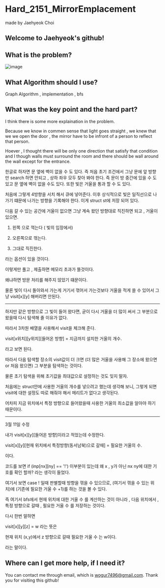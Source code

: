 # Hard_2151_MirrorEmplacement

made by Jaehyeok Choi

## Welcome to Jaehyeok's github!

## What is the problem?

![image](https://github.com/Choi-JaeHyeok-21500749/Hard_2151_MirrorEmplacement/blob/main/2151_pro.PNG)

## What Algorithm should I use?

Graph Algorithm , implementation , bfs

## What was the key point and the hard part?

I think there is some more explaination in the problem.

Because we know in commen sense that light goes straight , we knew that we we open the door , the mirror have to be infront of a person to reflect that person.

Hoever , I thought there will be only one direction that satisfy that condition and I though walls must surround the room and there should be wall around the wall except for  the entrance.

한글로 하자면 문 옆에 벽이 없을 수 도 있다. 즉 처음 초기 조건에서 그냥 문에 앞 방향만 search 하면 안되고 ,  상하 좌우 모두 찾아 봐야 한다. 즉 문이 방 중간에 있을 수 도 있고 문 옆에 벽이 없을 수도 있다. 또한 빛은 거울을 통과 할 수 도 있다.

처음에 그렇게 4방향을 서치 해서 큐에 넣어준다. 이후 상식적으로 빛은 일직선으로 나가기 떄문에 나가는 방향을 기록해야 한다. 이게 struct st에 저장 되어 있다.

다음 갈 수 있는 공간에 거울이 없으면 그냥 계속 왔던 방향대로 직진하면 되고 , 거울이 있으면.

1. 왼쪽 으로 꺽는다 ( 빛의 입장에서)

2. 오른쪽으로 꺾는다.

3. 그대로 직진한다.

라는 옵션이 있을 것이다.

이렇게만 풀고 , 제출하면 메모리 초과가 뜰것이다.

왜냐하면 방문 처리를 해주지 않았기 떄문이다.

물론 빛이 다시 돌아와서 가는게 거기서 꺾어서 가는것보다 거울을 적게 쓸 수 있어서 그냥 visit[x][y] 해버리면 안된다.

----------------------------------------------------------------------------------------------------------------------------------

하지만 같은 방향으로 그 빛이 들어 왔다면, 굳이 다시 거울을 더 많이 써서 그 부분으로 왔을때 다시 탐색해 줄 이유가 없다.

따라서 3차원 배열을 사용해서 visit을 체크해 준다.

visit[x위치][y위치][들어온 방향] = 지금까지 설치한 거울의 개수.

라고 보면 된다.

따라서 다음 탐색할 장소의 visit값이 더 크면 (더 많은 거울을 사용해 그 장소에 왔으면 or 처음 왔으면) 그 부분을 탐색하는 것이다.

물론 초기 탐색을 위해 초기값을 최대값으로 설정하는 것도 잊지 말자.

처음에는 struct안에 사용한 거울의 개수를 넣으려고 했는데 생각해 보니, 그렇게 되면 visit에 대한 설정도 따로 해줘야 해서 메리트가 없다고 생각된다.

어차피 지금 위치에서 특정 방향으로 들어왔을때 사용한 거울의 최소값을 알아야 하기 때문이다.

---------------------------------------------------------------------------------------------------------------------------------

3월 11일 수정

내가 visit[x][y][들어온 방향]이라고 적었는데 수정한다.

visit[x][y][현재 위치에서 특정방향(동서남북)으로 갈때] = 필요한 거울의 수.

이다.

코드를 보면 if (inp[nx][ny] == '!') 이부분이 있는데 왜 x , y가 아닌 nx ny에 대한 기호를 확인 할까? 라는 생각이 들었다.

여기서 보면 case ! 일때 판별할때 방향을 꺾을 수 있으므로, (여기서 꺾을 수 있는 위치)에 (기존에 필요한 거울 수 +1)를 하는 것을 볼 수 있다.

즉 여기서 bfs에서 현재 위치에 대한 거울 수 를 계산하는 것이 아니라 , 다음 위치에서 , 특정 방향으로 갈때 , 필요한 거울 수 를 저장하는 것이다.

다시 한번 말하면

visit[x][y][z] = w
라는 뜻은

현재 위치 (x,y)에서 z 방향으로 갈때 필요한 거울 수 는 w이다.

라는 말이다.

## Where can I get more help, if I need it?

You can contact me through email, which is wogur7496@gmail.com.
Thank you for visiting this github!
